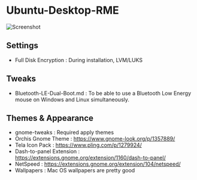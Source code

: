 # Ubuntu-Desktop-RME
![Screenshot](https://user-images.githubusercontent.com/6007737/121964547-ffb24500-cd6b-11eb-8156-f1f92ded71fa.jpg)

## Settings
* Full Disk Encryption : During installation, LVM/LUKS

## Tweaks
* Bluetooth-LE-Dual-Boot.md : To be able to use a Bluetooth Low Energy mouse on Windows and Linux simultaneously.

## Themes & Appearance
* gnome-tweaks : Required apply themes
* Orchis Gnome Theme : https://www.gnome-look.org/p/1357889/
* Tela Icon Pack : https://www.pling.com/p/1279924/
* Dash-to-panel Extension : https://extensions.gnome.org/extension/1160/dash-to-panel/
* NetSpeed : https://extensions.gnome.org/extension/104/netspeed/
* Wallpapers : Mac OS wallpapers are pretty good
